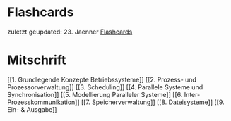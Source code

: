 # Flashcards
zuletzt geupdated: 23. Jaenner
[Flashcards](https://ankiweb.net/shared/info/718098908)
# Mitschrift
[[1. Grundlegende Konzepte Betriebssysteme]]
[[2. Prozess- und Prozessorverwaltung]]
[[3. Scheduling]]
[[4. Parallele Systeme und Synchronisation]]
[[5. Modellierung Paralleler Systeme]]
[[6. Inter-Prozesskommunikation]]
[[7. Speicherverwaltung]]
[[8. Dateisysteme]]
[[9. Ein- & Ausgabe]]